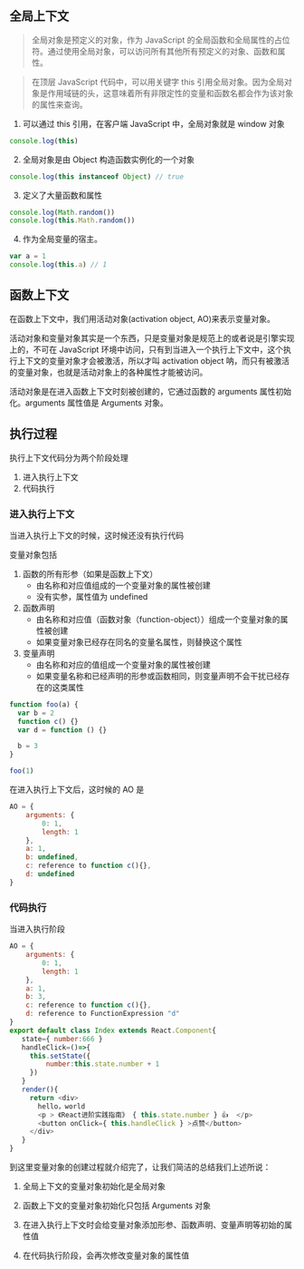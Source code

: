## 全局上下文

> 全局对象是预定义的对象，作为 JavaScript 的全局函数和全局属性的占位符。通过使用全局对象，可以访问所有其他所有预定义的对象、函数和属性。

> 在顶层 JavaScript 代码中，可以用关键字 this 引用全局对象。因为全局对象是作用域链的头，这意味着所有非限定性的变量和函数名都会作为该对象的属性来查询。

1. 可以通过 this 引用，在客户端 JavaScript 中，全局对象就是 window 对象

```js
console.log(this)
```

2. 全局对象是由 Object 构造函数实例化的一个对象

```js
console.log(this instanceof Object) // true
```

3. 定义了大量函数和属性

```js
console.log(Math.random())
console.log(this.Math.random())
```

4. 作为全局变量的宿主。

```js
var a = 1
console.log(this.a) // 1
```

## 函数上下文

在函数上下文中，我们用活动对象(activation object, AO)来表示变量对象。

活动对象和变量对象其实是一个东西，只是变量对象是规范上的或者说是引擎实现上的，不可在 JavaScript 环境中访问，只有到当进入一个执行上下文中，这个执行上下文的变量对象才会被激活，所以才叫 activation object 呐，而只有被激活的变量对象，也就是活动对象上的各种属性才能被访问。

活动对象是在进入函数上下文时刻被创建的，它通过函数的 arguments 属性初始化。arguments 属性值是 Arguments 对象。

## 执行过程

执行上下文代码分为两个阶段处理

1. 进入执行上下文
2. 代码执行

### 进入执行上下文

当进入执行上下文的时候，这时候还没有执行代码

变量对象包括

1. 函数的所有形参（如果是函数上下文）
   - 由名称和对应值组成的一个变量对象的属性被创建
   - 没有实参，属性值为 undefined
2. 函数声明
   - 由名称和对应值（函数对象（function-object））组成一个变量对象的属性被创建
   - 如果变量对象已经存在同名的变量名属性，则替换这个属性
3. 变量声明
   - 由名称和对应的值组成一个变量对象的属性被创建
   - 如果变量名称和已经声明的形参或函数相同，则变量声明不会干扰已经存在的这类属性

```js
function foo(a) {
  var b = 2
  function c() {}
  var d = function () {}

  b = 3
}

foo(1)
```

在进入执行上下文后，这时候的 AO 是

```js
AO = {
    arguments: {
        0: 1,
        length: 1
    },
    a: 1,
    b: undefined,
    c: reference to function c(){},
    d: undefined
}

```

### 代码执行

当进入执行阶段

```js
AO = {
    arguments: {
        0: 1,
        length: 1
    },
    a: 1,
    b: 3,
    c: reference to function c(){},
    d: reference to FunctionExpression "d"
}
export default class Index extends React.Component{
   state={ number:666 } 
   handleClick=()=>{
     this.setState({
         number:this.state.number + 1
     })
   }
   render(){
     return <div>
       hello，world
       <p > 《React进阶实践指南》 { this.state.number } 👍  </p>
       <button onClick={ this.handleClick } >点赞</button>
     </div>
   }
}

```

到这里变量对象的创建过程就介绍完了，让我们简洁的总结我们上述所说：

1. 全局上下文的变量对象初始化是全局对象

2. 函数上下文的变量对象初始化只包括 Arguments 对象

3. 在进入执行上下文时会给变量对象添加形参、函数声明、变量声明等初始的属性值

4. 在代码执行阶段，会再次修改变量对象的属性值
